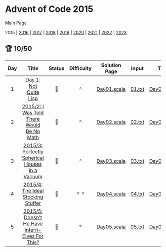 

# Advent of Code 2015

[Main Page](https://adventofcode.com/2015)

2015 | [2016](/src/main/scala/advent_of_scala/year_2016/README.md) | [2017](/src/main/scala/advent_of_scala/year_2017/README.md) | [2018](/src/main/scala/advent_of_scala/year_2018/README.md) | [2019](/src/main/scala/advent_of_scala/year_2019/README.md) | [2020](/src/main/scala/advent_of_scala/year_2020/README.md) | [2021](/src/main/scala/advent_of_scala/year_2021/README.md) | [2022](/src/main/scala/advent_of_scala/year_2022/README.md) | [2023](/src/main/scala/advent_of_scala/year_2023/README.md)

## :trophy: 10/50


| Day | Title | Status | Difficulty | Solution Page | Input | Test Page | Answer | Tags | 
| :---: | :------: | :---: | :---: | :---: | :---: | :---: | :---: | :---: |
| 1 | [Day 1: Not Quite Lisp](https://adventofcode.com/2015/day/1) | :1st_place_medal: | :star:  | [Day01.scala](/src/main/scala/advent_of_scala/year_2015/Day01.scala) | [01.txt](/src/main/resources/inputs/2015/01.txt) | [Day01Suite.scala](/src/test/scala/advent_of_scala/year_2015/Day01Suite.scala) | (232, 1783) | sequence,reduction |
| 2 | [2015/2: I Was Told There Would Be No Math](https://adventofcode.com/2015/day/2) | :1st_place_medal: | :star:  | [Day02.scala](/src/main/scala/advent_of_scala/year_2015/Day02.scala) | [02.txt](/src/main/resources/inputs/2015/02.txt) | [Day02Suite.scala](/src/test/scala/advent_of_scala/year_2015/Day02Suite.scala) | (1_606_483, 3_842_356) | geometry |
| 3 | [2015/3: Perfectly Spherical Houses in a Vacuum](https://adventofcode.com/2015/day/3) | :1st_place_medal: | :star:  | [Day03.scala](/src/main/scala/advent_of_scala/year_2015/Day03.scala) | [03.txt](/src/main/resources/inputs/2015/03.txt) | [Day03Suite.scala](/src/test/scala/advent_of_scala/year_2015/Day03Suite.scala) | (2081, 2341) | grid2d,walk,set |
| 4 | [2015/4: The Ideal Stocking Stuffer](https://adventofcode.com/2015/day/4) | :1st_place_medal: | :star: :star:  | [Day04.scala](/src/main/scala/advent_of_scala/year_2015/Day04.scala) | [04.txt](/src/main/resources/inputs/2015/04.txt) | [Day04Suite.scala](/src/test/scala/advent_of_scala/year_2015/Day04Suite.scala) | (254_575, 1_038_736) | md5,digest,bitwise,inline-input |
| 5 | [2015/5: Doesn't He Have Intern-Elves For This?](https://adventofcode.com/2015/day/5) | :1st_place_medal: | :star:  | [Day05.scala](/src/main/scala/advent_of_scala/year_2015/Day05.scala) | [05.txt](/src/main/resources/inputs/2015/05.txt) | [Day05Suite.scala](/src/test/scala/advent_of_scala/year_2015/Day05Suite.scala) | (255, 55) | string,predicates |
